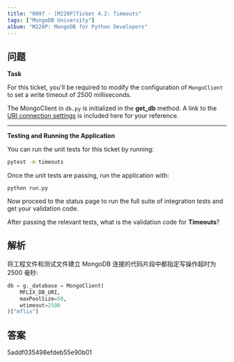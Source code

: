 ```yaml
---
title: "0097 - [M220P]Ticket 4.2: Timeouts"
tags: ["MongoDB University"]
album: "M220P: MongoDB for Python Developers"
---
```


## 问题

**Task**

For this ticket, you'll be required to modify the configuration of `MongoClient` to set a write timeout of 2500 milliseconds.

The MongoClient in `db.py` is initialized in the **get_db** method. A link to the [URI connection settings](https://api.mongodb.com/python/current/api/pymongo/mongo_client.html) is included here for your reference.

---

**Testing and Running the Application**

You can run the unit tests for this ticket by running:

```bash
pytest -m timeouts
```

Once the unit tests are passing, run the application with:

```
python run.py
```

Now proceed to the status page to run the full suite of integration tests and get your validation code.

After passing the relevant tests, what is the validation code for **Timeouts**?

<!--more-->

## 解析

将工程文件和测试文件建立 MongoDB 连接的代码片段中都指定写操作超时为 2500 毫秒:

```py
db = g._database = MongoClient(
    MFLIX_DB_URI,
    maxPoolSize=50,
    wtimeout=2500
)["mflix"]
```

## 答案

5addf035498efdeb55e90b01
